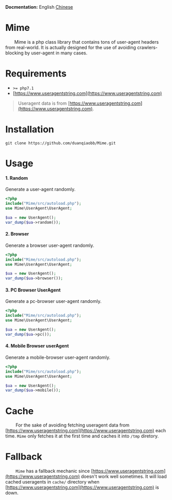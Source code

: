 <div align='right' style='display:inline-block'><strong>Docmentation:</strong> English <a href="https://github.com/duanqiaobb/Mime/blob/master/doc/zh_cn/README.md">Chinese</a></div>

# Mime

&ensp;&ensp;&ensp;&ensp;Mime is a php class library that contains tons of user-agent headers from real-world.
It is actually designed for the use of avoiding crawlers-blocking by user-agent in many cases.

# Requirements

+ `>= php7.1`
+ [https://www.useragentstring.com](https://www.useragentstring.com)

> Useragent data is from [https://www.useragentstring.com](https://www.useragentstring.com).


# Installation

```shell
git clone https://github.com/duanqiaobb/Mime.git
```

# Usage

#### 1. Random

Generate a user-agent randomly.

```php
<?php
include("Mime/src/autoload.php");
use Mime\UserAgent\UserAgent;

$ua = new UserAgent();
var_dump($ua->random());
```


#### 2. Browser

Generate a browser user-agent randomly.

```php
<?php
include("Mime/src/autoload.php");
use Mime\UserAgent\UserAgent;

$ua = new UserAgent();
var_dump($ua->browser());
```

#### 3. PC Browser UserAgent

Generate a pc-browser user-agent randomly.

```php
<?php
include("Mime/src/autoload.php");
use Mime\UserAgent\UserAgent;

$ua = new UserAgent();
var_dump($ua->pc());
```

#### 4. Mobile Browser userAgent

Generate a mobile-browser user-agent randomly.

```php
<?php
include("Mime/src/autoload.php");
use Mime\UserAgent\UserAgent;

$ua = new UserAgent();
var_dump($ua->mobile());
```

# Cache

&ensp;&ensp;&ensp;&ensp; For the sake of avoiding fetching useragent data from [https://www.useragentstring.com](https://www.useragentstring.com) each time. `Mime` only fetches it at the first time and caches it into `/tmp` diretory.

# Fallback

&ensp;&ensp;&ensp;&ensp; `Mime` has a fallback mechanic since [https://www.useragentstring.com](https://www.useragentstring.com) doesn't work well sometimes. It will load cached useragents in `cache/` directory  when [https://www.useragentstring.com](https://www.useragentstring.com) is down.


